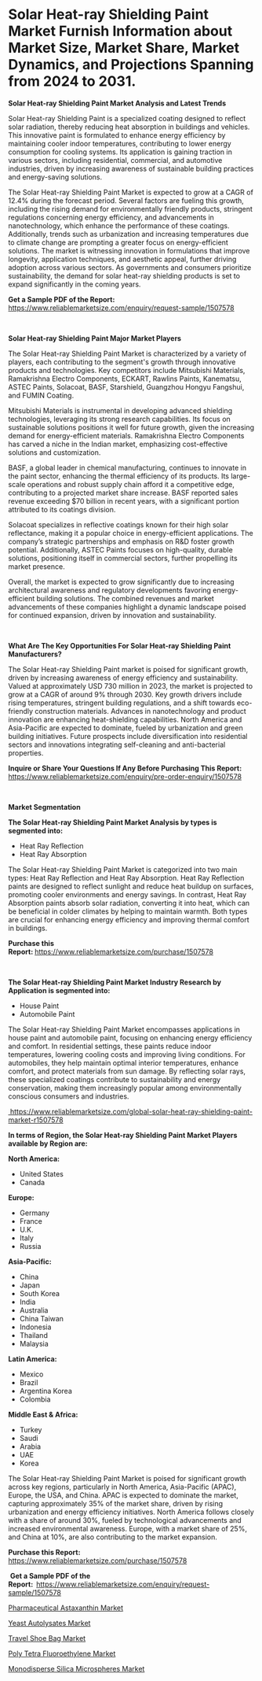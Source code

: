 <p><h1>Solar Heat-ray Shielding Paint Market Furnish Information about Market Size, Market Share, Market Dynamics, and Projections Spanning from 2024 to 2031.</h1></p><p><strong>Solar Heat-ray Shielding Paint Market Analysis and Latest Trends</strong></p>
<p><p>Solar Heat-ray Shielding Paint is a specialized coating designed to reflect solar radiation, thereby reducing heat absorption in buildings and vehicles. This innovative paint is formulated to enhance energy efficiency by maintaining cooler indoor temperatures, contributing to lower energy consumption for cooling systems. Its application is gaining traction in various sectors, including residential, commercial, and automotive industries, driven by increasing awareness of sustainable building practices and energy-saving solutions.</p><p>The Solar Heat-ray Shielding Paint Market is expected to grow at a CAGR of 12.4% during the forecast period. Several factors are fueling this growth, including the rising demand for environmentally friendly products, stringent regulations concerning energy efficiency, and advancements in nanotechnology, which enhance the performance of these coatings. Additionally, trends such as urbanization and increasing temperatures due to climate change are prompting a greater focus on energy-efficient solutions. The market is witnessing innovation in formulations that improve longevity, application techniques, and aesthetic appeal, further driving adoption across various sectors. As governments and consumers prioritize sustainability, the demand for solar heat-ray shielding products is set to expand significantly in the coming years.</p></p>
<p><strong>Get a Sample PDF of the Report:&nbsp;</strong> <a href="https://www.reliablemarketsize.com/enquiry/request-sample/1507578">https://www.reliablemarketsize.com/enquiry/request-sample/1507578</a></p>
<p>&nbsp;</p>
<p><strong>Solar Heat-ray Shielding Paint Major Market Players</strong></p>
<p><p>The Solar Heat-ray Shielding Paint Market is characterized by a variety of players, each contributing to the segment's growth through innovative products and technologies. Key competitors include Mitsubishi Materials, Ramakrishna Electro Components, ECKART, Rawlins Paints, Kanematsu, ASTEC Paints, Solacoat, BASF, Starshield, Guangzhou Hongyu Fangshui, and FUMIN Coating.</p><p>Mitsubishi Materials is instrumental in developing advanced shielding technologies, leveraging its strong research capabilities. Its focus on sustainable solutions positions it well for future growth, given the increasing demand for energy-efficient materials. Ramakrishna Electro Components has carved a niche in the Indian market, emphasizing cost-effective solutions and customization. </p><p>BASF, a global leader in chemical manufacturing, continues to innovate in the paint sector, enhancing the thermal efficiency of its products. Its large-scale operations and robust supply chain afford it a competitive edge, contributing to a projected market share increase. BASF reported sales revenue exceeding $70 billion in recent years, with a significant portion attributed to its coatings division.</p><p>Solacoat specializes in reflective coatings known for their high solar reflectance, making it a popular choice in energy-efficient applications. The company’s strategic partnerships and emphasis on R&D foster growth potential. Additionally, ASTEC Paints focuses on high-quality, durable solutions, positioning itself in commercial sectors, further propelling its market presence.</p><p>Overall, the market is expected to grow significantly due to increasing architectural awareness and regulatory developments favoring energy-efficient building solutions. The combined revenues and market advancements of these companies highlight a dynamic landscape poised for continued expansion, driven by innovation and sustainability.</p></p>
<p>&nbsp;</p>
<p><strong>What Are The Key Opportunities For Solar Heat-ray Shielding Paint Manufacturers?</strong></p>
<p><p>The Solar Heat-ray Shielding Paint market is poised for significant growth, driven by increasing awareness of energy efficiency and sustainability. Valued at approximately USD 730 million in 2023, the market is projected to grow at a CAGR of around 9% through 2030. Key growth drivers include rising temperatures, stringent building regulations, and a shift towards eco-friendly construction materials. Advances in nanotechnology and product innovation are enhancing heat-shielding capabilities. North America and Asia-Pacific are expected to dominate, fueled by urbanization and green building initiatives. Future prospects include diversification into residential sectors and innovations integrating self-cleaning and anti-bacterial properties.</p></p>
<p><strong>Inquire or Share Your Questions If Any Before Purchasing This Report:</strong> <a href="https://www.reliablemarketsize.com/enquiry/pre-order-enquiry/1507578">https://www.reliablemarketsize.com/enquiry/pre-order-enquiry/1507578</a></p>
<p>&nbsp;</p>
<p><strong>Market Segmentation</strong></p>
<p><strong>The Solar Heat-ray Shielding Paint Market Analysis by types is segmented into:</strong></p>
<p><ul><li>Heat Ray Reflection</li><li>Heat Ray Absorption</li></ul></p>
<p><p>The Solar Heat-ray Shielding Paint Market is categorized into two main types: Heat Ray Reflection and Heat Ray Absorption. Heat Ray Reflection paints are designed to reflect sunlight and reduce heat buildup on surfaces, promoting cooler environments and energy savings. In contrast, Heat Ray Absorption paints absorb solar radiation, converting it into heat, which can be beneficial in colder climates by helping to maintain warmth. Both types are crucial for enhancing energy efficiency and improving thermal comfort in buildings.</p></p>
<p><strong>Purchase this Report:&nbsp;</strong><a href="https://www.reliablemarketsize.com/purchase/1507578">https://www.reliablemarketsize.com/purchase/1507578</a></p>
<p>&nbsp;</p>
<p><strong>The Solar Heat-ray Shielding Paint Market Industry Research by Application is segmented into:</strong></p>
<p><ul><li>House Paint</li><li>Automobile Paint</li></ul></p>
<p><p>The Solar Heat-ray Shielding Paint Market encompasses applications in house paint and automobile paint, focusing on enhancing energy efficiency and comfort. In residential settings, these paints reduce indoor temperatures, lowering cooling costs and improving living conditions. For automobiles, they help maintain optimal interior temperatures, enhance comfort, and protect materials from sun damage. By reflecting solar rays, these specialized coatings contribute to sustainability and energy conservation, making them increasingly popular among environmentally conscious consumers and industries.</p></p>
<p><a href="https://www.reliablemarketsize.com/global-solar-heat-ray-shielding-paint-market-r1507578">&nbsp;https://www.reliablemarketsize.com/global-solar-heat-ray-shielding-paint-market-r1507578</a></p>
<p><strong>In terms of Region, the Solar Heat-ray Shielding Paint Market Players available by Region are:</strong></p>
<p>
    <p> <strong> North America: </strong>
        <ul>
            <li>United States</li>
            <li>Canada</li>
        </ul>
        </p> 
    <p> <strong> Europe: </strong>
        <ul>
            <li>Germany</li>
            <li>France</li>
            <li>U.K.</li>
            <li>Italy</li>
            <li>Russia</li>
        </ul>
        </p> 
    <p> <strong> Asia-Pacific: </strong>
        <ul>
            <li>China</li>
            <li>Japan</li>
            <li>South Korea</li>
            <li>India</li>
            <li>Australia</li>
            <li>China Taiwan</li>
            <li>Indonesia</li>
            <li>Thailand</li>
            <li>Malaysia</li>
        </ul>
        </p> 
    <p> <strong> Latin America: </strong>
        <ul>
            <li>Mexico</li>
            <li>Brazil</li>
            <li>Argentina Korea</li>
            <li>Colombia</li>
        </ul>
        </p> 
    <p> <strong> Middle East & Africa: </strong>
        <ul>
            <li>Turkey</li>
            <li>Saudi</li>
            <li>Arabia</li>
            <li>UAE</li>
            <li>Korea</li>
        </ul>
    </p>
    </p>
<p><p>The Solar Heat-ray Shielding Paint Market is poised for significant growth across key regions, particularly in North America, Asia-Pacific (APAC), Europe, the USA, and China. APAC is expected to dominate the market, capturing approximately 35% of the market share, driven by rising urbanization and energy efficiency initiatives. North America follows closely with a share of around 30%, fueled by technological advancements and increased environmental awareness. Europe, with a market share of 25%, and China at 10%, are also contributing to the market expansion.</p></p>
<p><strong>Purchase this Report: </strong><a href="https://www.reliablemarketsize.com/purchase/1507578">https://www.reliablemarketsize.com/purchase/1507578</a></p>
<p>&nbsp;<strong>Get a Sample PDF of the Report:&nbsp;&nbsp;</strong><a href="https://www.reliablemarketsize.com/enquiry/request-sample/1507578">https://www.reliablemarketsize.com/enquiry/request-sample/1507578</a></p>
<p><strong></strong></p>
<p><p><a href="https://medium.com/@nico_2532/pharmaceutical-astaxanthin-market-trends-and-market-growth-outlook-2024-2031-152732f94621">Pharmaceutical Astaxanthin Market</a></p><p><a href="https://medium.com/@nico_2532/yeast-autolysates-market-insights-product-type-application-trends-and-regional-analysis-from-c1b4154d3fa2?postPublishedType=repub">Yeast Autolysates Market</a></p><p><a href="https://issuu.com/reportprime-2/docs/travel-shoe-bag-market-size-2030.pp_c0713ef4922632">Travel Shoe Bag Market</a></p><p><a href="https://www.linkedin.com/pulse/poly-tetra-fluoroethylene-market-research-report-exploring-2occf?trackingId=9Vq6dgSFTDq4vjQR3JA2Nw%3D%3D">Poly Tetra Fluoroethylene Market</a></p><p><a href="https://www.linkedin.com/pulse/monodisperse-silica-microspheres-market-research-report-forecast-t5cof?trackingId=m9t9uZCvR7OcE2VaMhP7Sg%3D%3D">Monodisperse Silica Microspheres Market</a></p></p>